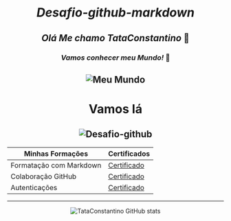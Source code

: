 <center>

# ___Desafio-github-markdown___ 

## ___Olá Me chamo TataConstantino___ 👋
### ___Vamos conhecer meu Mundo!___ 🤩 
![Meu Mundo](https://i.pinimg.com/originals/4d/32/f1/4d32f142871c29466f303c2c80f24ed4.gif)    
--
 # Vamos lá 
![Desafio-github](https://lh6.googleusercontent.com/Btebmvwvg2xhiGdc1VPySpbTnGZwOSKhICW8llnNT3WYBhiziviwQzcX2ssr0UCgcx60qXMzXb4AV1yISh6rWzIQdoS7VvcAa55cZlQupznalLumtIJdHMdE-tD_kNieWabLUKadle1c4J2lEQV-No7vyyF4MnawqfQLUhLPOtJo6GzwufuVo-PBnJaZ5A)
------
 | Minhas Formações         | Certificados                                                 |
 | ------------------------ | ------------------------------------------------------------ |
 | Formatação com Markdown  | [Certificado](https://www.dio.me/certificate/29UECNB0/share) 
 | Colaboração GitHub       | [Certificado](https://www.dio.me/certificate/NCRS1KJE/share) 
 | Autenticações            | [Certificado](https://www.dio.me/certificate/O83YNFZA/share) 
--- 
![TataConstantino GitHub stats](https://github-readme-stats.vercel.app/api?username=TataConstantino&show_icons=true&theme=radical)